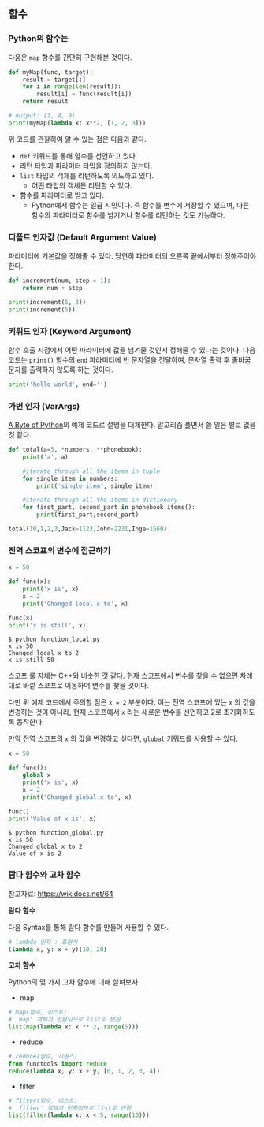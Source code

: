 ## 함수

### Python의 함수는

다음은 `map` 함수를 간단히 구현해본 것이다.

```python
def myMap(func, target):
    result = target[:]
    for i in range(len(result)):
        result[i] = func(result[i])
    return result

# output: [1, 4, 9]
print(myMap(lambda x: x**2, [1, 2, 3]))
```

위 코드를 관찰하여 알 수 있는 점은 다음과 같다.

- `def` 키워드를 통해 함수를 선언하고 있다.
- 리턴 타입과 파라미터 타입을 정의하지 않는다.
- `list` 타입의 객체를 리턴하도록 의도하고 있다.
  - 어떤 타입의 객체든 리턴할 수 있다.
- 함수를 파라미터로 받고 있다.
  - Python에서 함수는 일급 시민이다. 즉
  함수를 변수에 저장할 수 있으며,
  다른 함수의 파라미터로 함수를 넘기거나
  함수를 리턴하는 것도 가능하다.

### 디폴트 인자값 (Default Argument Value)

파라미터에 기본값을 정해줄 수 있다.
당연히 파라미터의 오른쪽 끝에서부터 정해주어야 한다.

```python
def increment(num, step = 1):
    return num + step

print(increment(5, 3))
print(increment(5))
```

### 키워드 인자 (Keyword Argument)

함수 호출 시점에서 어떤 파라미터에 값을 넘겨줄 것인지
정해줄 수 있다는 것이다. 다음 코드는 `print()` 함수의
`end` 파라미터에 빈 문자열을 전달하여, 문자열 출력 후
줄바꿈 문자를 출력하지 않도록 하는 것이다.

```python
print('hello world', end='')
```

### 가변 인자 (VarArgs)

[A Byte of Python](https://python.swaroopch.com/functions.html)의 예제 코드로 설명을 대체한다.
알고리즘 풀면서 쓸 일은 별로 없을 것 같다.

```python
def total(a=5, *numbers, **phonebook):
    print('a', a)

    #iterate through all the items in tuple
    for single_item in numbers:
        print('single_item', single_item)

    #iterate through all the items in dictionary    
    for first_part, second_part in phonebook.items():
        print(first_part,second_part)

total(10,1,2,3,Jack=1123,John=2231,Inge=1560)
```

### 전역 스코프의 변수에 접근하기

```python
x = 50

def func(x):
    print('x is', x)
    x = 2
    print('Changed local x to', x)

func(x)
print('x is still', x)
```
```
$ python function_local.py
x is 50
Changed local x to 2
x is still 50
```

스코프 룰 자체는 C++와 비슷한 것 같다.
현재 스코프에서 변수를 찾을 수 없으면
차례대로 바깥 스코프로 이동하며 변수를 찾을 것이다.

다만 위 예제 코드에서 주의할 점은 `x = 2` 부분이다.
이는 전역 스코프에 있는 `x` 의 값을 변경하는 것이 아니라,
현재 스코프에서 `x` 라는 새로운 변수를 선언하고 2로 초기화하도록
동작한다.

만약 전역 스코프의 `x` 의 값을 변경하고 싶다면,
`global` 키워드를 사용할 수 있다.

```python
x = 50

def func():
    global x
    print('x is', x)
    x = 2
    print('Changed global x to', x)

func()
print('Value of x is', x)
```
```
$ python function_global.py
x is 50
Changed global x to 2
Value of x is 2
```

### 람다 함수와 고차 함수

참고자료: https://wikidocs.net/64

__람다 함수__

다음 Syntax를 통해 람다 함수를 만들어 사용할 수 있다.

```python
# lambda 인자 : 표현식
(lambda x, y: x + y)(10, 20)
```

__고차 함수__

Python의 몇 가지 고차 함수에 대해 살펴보자.

- map
```python
# map(함수, 리스트)
# 'map' 객체가 반환되므로 list로 변환
list(map(lambda x: x ** 2, range(5)))
```
- reduce
```python
# reduce(함수, 시퀀스)
from functools import reduce
reduce(lambda x, y: x + y, [0, 1, 2, 3, 4])
```
- filter
```python
# filter(함수, 리스트)
# 'filter' 객체가 반환되므로 list로 변환
list(filter(lambda x: x < 5, range(10)))
```